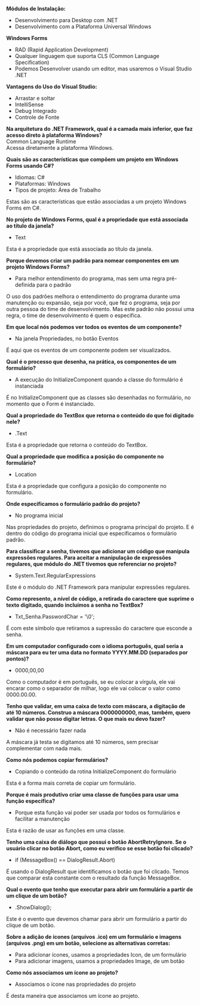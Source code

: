 **Módulos de Instalação:**
- Desenvolvimento para Desktop com .NET
- Desenvolvimento com a Plataforma Universal Windows

**Windows Forms**
- RAD (Rapid Application Development)
- Qualquer linguagem que suporta CLS (Common Language Specification)
- Podemos Desenvolver usando um editor, mas usaremos o Visual Studio .NET

**Vantagens do Uso do Visual Studio:**
- Arrastar e soltar
- IntelliSense
- Debug Integrado
- Controle de Fonte

**Na arquitetura do .NET Framework, qual é a camada mais inferior, que faz acesso direto à plataforma Windows?** <br>
Common Language Runtime <br>
Acessa diretamente a plataforma Windows.

**Quais são as características que compõem um projeto em Windows Forms usando C#?**
- Idiomas: C#
- Plataformas: Windows
- Tipos de projeto: Área de Trabalho

Estas são as características que estão associadas a um projeto Windows Forms em C#.

**No projeto de Windows Forms, qual é a propriedade que está associada ao título da janela?**
- Text

Esta é a propriedade que está associada ao título da janela.

**Porque devemos criar um padrão para nomear componentes em um projeto Windows Forms?**
- Para melhor entendimento do programa, mas sem uma regra pré-definida para o padrão

O uso dos padrões melhora o entendimento do programa durante uma manutenção ou expansão, seja por você, que fez o programa, seja por outra pessoa do time de desenvolvimento. Mas este padrão não possui uma regra, o time de desenvolvimento é quem o especifica.

**Em que local nós podemos ver todos os eventos de um componente?**
- Na janela Propriedades, no botão Eventos

É aqui que os eventos de um componente podem ser visualizados.

**Qual é o processo que desenha, na prática, os componentes de um formulário?**
- A execução do InitializeComponent quando a classe do formulário é instanciada

É no InitializeComponent que as classes são desenhadas no formulário, no momento que o Form é instanciado.

**Qual a propriedade do TextBox que retorna o conteúdo do que foi digitado nele?**
- .Text

Esta é a propriedade que retorna o conteúdo do TextBox.

**Qual a propriedade que modifica a posição do componente no formulário?**
- Location

Esta é a propriedade que configura a posição do componente no formulário.

**Onde especificamos o formulário padrão do projeto?**
- No programa inicial

Nas propriedades do projeto, definimos o programa principal do projeto. E é dentro do código do programa inicial que especificamos o formulário padrão.

**Para classificar a senha, tivemos que adicionar um código que manipula expressões regulares. Para aceitar a manipulação de expressões regulares, que módulo do .NET tivemos que referenciar no projeto?**
- System.Text.RegularExpressions

Este é o módulo do .NET Framework para manipular expressões regulares.

**Como represento, a nível de código, a retirada do caractere que suprime o texto digitado, quando incluímos a senha no TextBox?**
- Txt_Senha.PasswordChar = '\0';

É com este símbolo que retiramos a supressão do caractere que esconde a senha.

**Em um computador configurado com o idioma português, qual seria a máscara para eu ter uma data no formato YYYY.MM.DD (separados por pontos)?**
- 0000,00,00

Como o computador é em português, se eu colocar a vírgula, ele vai encarar como o separador de milhar, logo ele vai colocar o valor como 0000.00.00.

**Tenho que validar, em uma caixa de texto com máscara, a digitação de até 10 números. Construo a máscara 0000000000, mas, também, quero validar que não posso digitar letras. O que mais eu devo fazer?**
- Não é necessário fazer nada

A máscara já testa se digitamos até 10 números, sem precisar complementar com nada mais.

**Como nós podemos copiar formulários?**
- Copiando o conteúdo da rotina InitializeComponent do formulário

Esta é a forma mais correta de copiar um formulário.

**Porque é mais produtivo criar uma classe de funções para usar uma função específica?**
- Porque esta função vai poder ser usada por todos os formulários e facilitar a manutenção

Esta é razão de usar as funções em uma classe.

**Tenho uma caixa de diálogo que possui o botão AbortRetryIgnore. Se o usuário clicar no botão Abort, como eu verifico se esse botão foi clicado?**
- if (MessageBox(<Parametro do MessageBox>) == DialogResult.Abort)

É usando o DialogResult que identificamos o botão que foi clicado. Temos que comparar esta constante com o resultado da função MessageBox.

**Qual o evento que tenho que executar para abrir um formulário a partir de um clique de um botão?**
- .ShowDialog();

Este é o evento que devemos chamar para abrir um formulário a partir do clique de um botão.

**Sobre a adição de ícones (arquivos .ico) em um formulário e imagens (arquivos .png) em um botão, selecione as alternativas corretas:**
- Para adicionar ícones, usamos a propriedades Icon, de um formulário
- Para adicionar imagens, usamos a propriedades Image, de um botão

**Como nós associamos um ícone ao projeto?**
- Associamos o ícone nas propriedades do projeto

É desta maneira que associamos um ícone ao projeto.